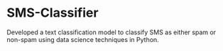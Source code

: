 # SMS-Classifier
Developed a text classification model to
classify SMS as either spam or non-spam
using data science techniques in Python.
